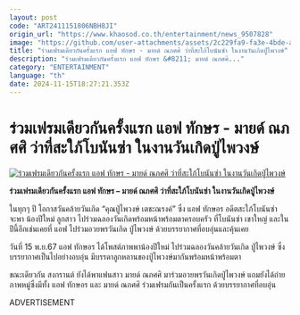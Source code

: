 ```yaml
---
layout: post
code: "ART2411151806NBH8JI"
origin_url: "https://www.khaosod.co.th/entertainment/news_9507828"
image: "https://github.com/user-attachments/assets/2c229fa9-fa3e-4bde-a684-0e25e0db59d9"
title: "ร่วมเฟรมเดียวกันครั้งแรก แอฟ ทักษร - มายด์ ณภศศิ ว่าที่สะใภ้โบนันซ่า ในงานวันเกิดปู่ไพวงษ์"
description: "ร่วมเฟรมเดียวกันครั้งแรก แอฟ ทักษร &#8211; มายด์ ณภศศิ..."
category: "ENTERTAINMENT"
language: "th"
date: 2024-11-15T18:27:21.353Z
---
```


# ร่วมเฟรมเดียวกันครั้งแรก แอฟ ทักษร - มายด์ ณภศศิ ว่าที่สะใภ้โบนันซ่า ในงานวันเกิดปู่ไพวงษ์

[![ร่วมเฟรมเดียวกันครั้งแรก แอฟ ทักษร - มายด์ ณภศศิ ว่าที่สะใภ้โบนันซ่า ในงานวันเกิดปู่ไพวงษ์](https://www.khaosod.co.th/wpapp/uploads/2024/11/affmine.jpg "ร่วมเฟรมเดียวกันครั้งแรก แอฟ ทักษร - มายด์ ณภศศิ ว่าที่สะใภ้โบนันซ่า ในงานวันเกิดปู่ไพวงษ์")](https://www.khaosod.co.th/wpapp/uploads/2024/11/affmine.jpg)

**ร่วมเฟรมเดียวกันครั้งแรก แอฟ ทักษร – มายด์ ณภศศิ ว่าที่สะใภ้โบนันซ่า ในงานวันเกิดปู่ไพวงษ์**

ในทุกๆ ปี โอกาสวันคล้ายวันเกิด “คุณปู่ไพวงษ์ เตชะณรงค์” ซึ่ง แอฟ ทักษอร อดีตสะใภ้โบนันซ่า จะพา น้องปีใหม่ ลูกสาว ไปร่วมฉลองวันเกิดพร้อมหน้าพร้อมตาครอบครัว ที่โบนันซ่า เขาใหญ่ และในปีนี้อีกเช่นเคยที่ แอฟ ไปร่วมอวยพรวันเกิด ปู่ไพวงษ์ ด้วยบรรยากาศที่อบอุ่นและคุ้นเคย

วันที่ 15 พ.ย.67 แอฟ ทักษอร ได้โพสต์ภาพพาน้องปีใหม่ ไปร่วมฉลองวันคล้ายวันเกิด ปู่ไพวงษ์ ซึ่งบรรยากาศเป็นไปอย่างอบอุ่น มีบรรดาลูกหลานของปู่ไพวงษ์มากันพร้อมหน้าพร้อมตา

ขณะเดียวกัน สงกรานต์ ยังได้พาแฟนสาว มายด์ ณภศศิ มาร่วมอวยพรวันเกิดปู่ไพวงษ์ แถมยังได้ถ่ายภาพหมู่ซึ่งมีทั้ง แอฟ ทักษอร และ มายด์ ณภศศิ ร่วมเฟรมกันเป็นครั้งแรก ด้วยบรรยากาศที่อบอุ่น



ADVERTISEMENT

